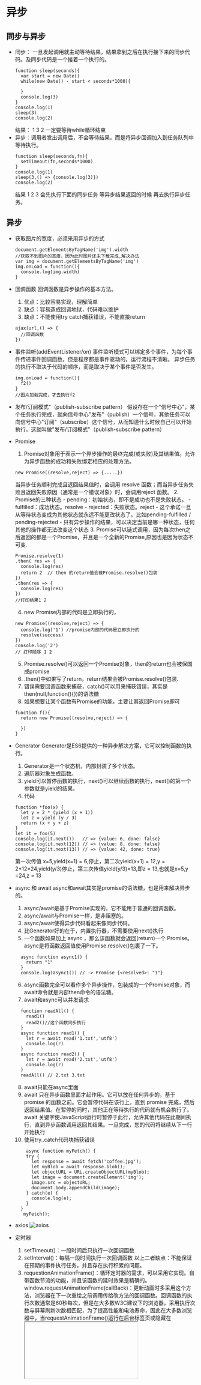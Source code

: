# 异步

## 同步与异步

- 同步： 一旦发起调用就主动等待结果，结果拿到之后在执行接下来的同步代码。及同步代码是一个接着一个执行的。
  ```
  function sleep(seconds){
    var start = new Date()
    while(new Date() - start < seconds*1000){
      
    }
    console.log(3)
  }
  console.log(1)
  sleep(3)
  console.log(2)
  ```
  结果： 1 3 2 一定要等待while循环结束
- 异步：调用者发出调用后，不会等待结果，而是将异步回调加入到任务队列中等待执行。
  ```
  function sleep(seconds,fn){
    setTimeout(fn,seconds*1000)
  }
  console.log(1)
  sleep(3,() => {console.log(3)})
  console.log(2)
  ```
  结果 1 2 3 会先执行下面的同步任务  等异步结果返回的时候 再去执行异步任务。

## 异步

- 获取图片的宽度，必须采用异步的方式
  ```
  document.getElementsByTagName('img').width
  //获取不到图片的宽度，因为此时图片还未下载完成,解决办法
  var img = document.getElementsByTagName('img')
  img.onLoad = function(){
    console.log(img.width)
  }
  ```
- 回调函数
  回调函数是异步操作的基本方法。
  1. 优点：比较容易实现，理解简单
  2. 缺点：容易造成回调地狱，代码难以维护
  3. 缺点：不能使用try catch捕获错误，不能直接return
  ```
  ajax(url,() => {
    //回调函数
  })
  ```
- 事件监听(addEventListener/on)
  事件监听模式可以绑定多个事件，为每个事件传递事件回调函数，但是程序都是事件驱动的，运行流程不清晰。
  异步任务的执行不取决于代码的顺序，而是取决于某个事件是否发生。
  ```
  img.onLoad = function(){
    f2()
  }
  //图片加载完成，才去执行f2
  ```
- 发布/订阅模式"（publish-subscribe pattern）
  假设存在一个"信号中心"，某个任务执行完成，就向信号中心"发布"（publish）一个信号，其他任务可以向信号中心"订阅"（subscribe）这个信号，从而知道什么时候自己可以开始执行。这就叫做"发布/订阅模式"（publish-subscribe pattern）
- Promise
  1. Promise对象用于表示一个异步操作的最终完成(或失败)及其结果值。允许为异步函数的成功和失败绑定相应的处理方法。
    ```
    new Promise((resolve,reject) => {.....})
    ```
    当异步任务顺利完成且返回结果值时，会调用 resolve 函数；而当异步任务失败且返回失败原因（通常是一个错误对象）时，会调用reject 函数。
  2. Promise的三种状态
      - pending：初始状态，即不是成功也不是失败状态。
      - fulfilled：成功状态。resolve
      - rejected：失败状态。reject
      - 这个承诺一旦从等待状态变成为其他状态就永远不能更改状态了。比如pending-fulfilled / pending-rejected
      - 只有异步操作的结果，可以决定当前是哪一种状态，任何其他的操作都无法改变这个状态
  3. Promise可以链式调用，因为每次then之后返回的都是一个Promise，并且是一个全新的Promise,原因也是因为状态不可变.
    ```
    Promise.resolve(1)
    .then( res => {
      console.log(res)
      return 2  // then 的return值会被Promise.resolve()包装
    })
    .then(res => {
      console.log(res)
    })
    //打印结果1 2
    ```
  4. new Promise内部的代码是立即执行的，
   ```
   new Promise((resolve,reject) => {
     console.log('1') //promise内部的代码是立即执行的
     resolve(success)
   })
   console.log('2')
   // 打印顺序 1 2
   ```
  5. Promise.resolve()可以返回一个Promise对象，then的return也会被保国成promise
  6. .then()中如果写了return，return结果会被Promise.resolve()包装.
  7. 错误需要回调函数来捕获，catch()可以用来捕获错误，其实是then(null,function(){})的语法糖
  8. 如果想要让某个函数有Promise的功能，主要让其返回Promise即可
    ```
    function f(){
      return new Promise((resolve,reject) => {

      })
    }
    ```
- Generator
  Generator是ES6提供的一种异步解决方案，它可以控制函数的执行。
  1. Generator是一个状态机，内部封装了多个状态。
  2. 遍历器对象生成函数。
  3. yield可以暂停函数的执行，next()可以继续函数的执行，next()的第一个参数就是yield的结果。
  4. 代码
    ```
    function *foo(x) {
      let y = 2 * (yield (x + 1))
      let z = yield (y / 3)
      return (x + y + z)
    }
    let it = foo(5)
    console.log(it.next())   // => {value: 6, done: false}
    console.log(it.next(12)) // => {value: 8, done: false}
    console.log(it.next(13)) // => {value: 42, done: true}
   ```
  第一次传值 x=5,yield(x=1) = 6,停止，第二次yield(x+1) = 12,y = 2*12=24,yield(y/3)停止，第三次传值yield(y/3)=13,即z = 13,也就是x=5,y =24,z = 13
- async 和 await
  async和await其实是promise的语法糖，也是用来解决异步的。
  1. async/await是基于Promise实现的，它不能用于普通的回调函数。
  2. async/await与Promise一样，是非阻塞的。
  3. async/await使得异步代码看起来像同步代码。
  4. 比Generator好的在于，内置执行器，不需要使用next()执行
  5. 一个函数如果加上 async ，那么该函数就会返回(return)一个 Promise。async是将函数返回值使用Promise.resolve()包裹了一下。
  ```
    async function async1() {
      return "1"
    }
    console.log(async1()) // -> Promise {<resolved>: "1"}
  ```
  6. async函数完全可以看作多个异步操作，包装成的一个Promise对象，而await命令就是内部then命令的语法糖。
  7. await和async可以并发请求
  ```
    function readAll() {
      read1()
      read2()//这个函数同步执行
    }
    async function read1() {
      let r = await read('1.txt','utf8')
      console.log(r)
    }
    async function read2() {
      let r = await read('2.txt','utf8')
      console.log(r)
    }
    readAll() // 2.txt 3.txt

  ```
  8. await只能在async里面
  9. await 只在异步函数里面才起作用。它可以放在任何异步的，基于 promise 的函数之前。它会暂停代码在该行上，直到 promise 完成，然后返回结果值。在暂停的同时，其他正在等待执行的代码就有机会执行了。await 关键字使JavaScript运行时暂停于此行，允许其他代码在此期间执行，直到异步函数调用返回其结果。一旦完成，您的代码将继续从下一行开始执行
  10. 使用try..catch代码块捕获错误
  ```
      async function myFetch() {
      try {
        let response = await fetch('coffee.jpg');
        let myBlob = await response.blob();
        let objectURL = URL.createObjectURL(myBlob);
        let image = document.createElement('img');
        image.src = objectURL;
        document.body.appendChild(image);
      } catch(e) {
        console.log(e);
      }
    }
     myFetch();
  ```
- axios
 ![axios](https://github.com/lhalou/interview-question/blob/master/images/axios.PNG)

- 定时器

  1. setTimeout()：一段时间后只执行一次回调函数
  2. setInterval()：每隔一段时间执行一次回调函数
  以上二者缺点：不能保证在预期的事件执行任务，并且存在执行积累的问题。
  3. requestionAnimationFrame()：循环定时器的需求，可以采用它实现。自带函数节流的功能，并且该函数的延时效果是精确的。
  window.requestAnimationFrame(callBack)：更新动画时多采用这个方法，浏览器在下一次重绘之前调用传给改方法的回调函数。回调函数的执行次数通常是60秒每次，但是在大多数W3C建议下的浏览器，采用执行次数与屏幕刷新次数相匹配，为了提高性能和电池寿命，因此在大多数浏览器中，当requestAnimationFrame()运行在后台标签页或隐藏在<iframe>中时，requestAnimationFrame()会被展厅调用以节省寿命。
  

  
  




   

